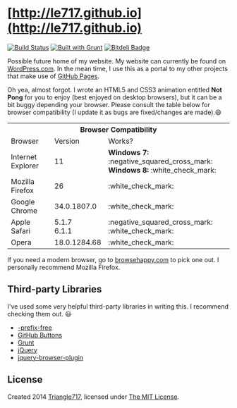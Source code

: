 ﻿# [http://le717.github.io](http://le717.github.io) #
[![Build Status](https://travis-ci.org/le717/le717.github.io.png)](https://travis-ci.org/le717/le717.github.io) [![Built with Grunt](https://cdn.gruntjs.com/builtwith.png)](http://gruntjs.com/) [![Bitdeli Badge](https://d2weczhvl823v0.cloudfront.net/le717/le717.github.io/trend.png)](https://bitdeli.com/free "Bitdeli Badge")

Possible future home of my website. My website can currently be found on [WordPress.com](http://Triangle717.WordPress.com). In the mean time, I use this as a portal to my other projects that make use of [GitHub Pages](http://pages.github.com).

Oh yea, almost forgot. I wrote an HTML5 and CSS3 animation entitled **Not Pong** for you to enjoy (best enjoyed on desktop browsers), but it can be
a bit buggy depending your browser. Please consult the table below for browser compatibility (I update it as bugs are fixed/changes are
made).:smile:

<table>
<tr>
<th colspan="3">Browser Compatibility</th>
</tr>
<tr>
<td>Browser</td>
<td>Version</td>
<td>Works?</td>
</tr>
<td>Internet Explorer</td>
<td>11</td>
<td>
<strong>Windows 7:</strong> :negative_squared_cross_mark:<br>
<strong>Windows 8:</strong> :white_check_mark:
</td>
</tr>
<tr>
<td>Mozilla Firefox</td>
<td>26</td>
<td>:white_check_mark:</td>
</tr>
<tr>
<td>Google Chrome</td>
<td>34.0.1807.0</td>
<td>:white_check_mark:</td>
</tr>
<tr>
<td>Apple Safari</td>
<td>5.1.7<br>6.1.1</td>
<td>:negative_squared_cross_mark:<br>:white_check_mark:
</td>
</tr>
<tr>
<td>Opera</td>
<td>18.0.1284.68</td>
<td>:white_check_mark:</td>
</tr>
</table>

If you need a modern browser, go to [browsehappy.com](http://browsehappy.com/) to pick one out. I personally recommend Mozilla Firefox.

## Third-party Libraries ##

I've used some very helpful third-party libraries in writing this. I recommend checking them out. :smiley:

* [-prefix-free](http://leaverou.github.io/prefixfree/)
* [GitHub Buttons](http://ghbtns.com/)
* [Grunt](http://gruntjs.com/)
* [jQuery](http://jquery.com/)
* [jquery-browser-plugin](https://github.com/gabceb/jquery-browser-plugin/)

## License ##

Created 2014 [Triangle717](http://Triangle717.WordPress.com/), licensed under [The MIT License](http://opensource.org/licenses/MIT).

